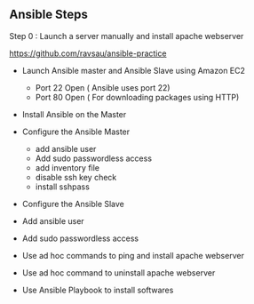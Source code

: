 ## Ansible Steps 

Step 0 : Launch a server manually and install apache webserver



https://github.com/ravsau/ansible-practice


- Launch Ansible master and  Ansible Slave using Amazon EC2
  - Port 22 Open ( Ansible uses port 22)
  - Port 80 Open ( For downloading packages using HTTP) 
- Install Ansible on the Master
- Configure the Ansible Master
  - add ansible user
  - Add sudo passwordless access 
  - add inventory file 
  - disable ssh key check
  - install sshpass 
  
  
- Configure the Ansible Slave 
 -  Add ansible user
  - Add sudo passwordless access 
  
- Use ad hoc commands to ping and install apache webserver
- Use ad hoc command to uninstall apache webserver
  
- Use Ansible Playbook to install softwares

